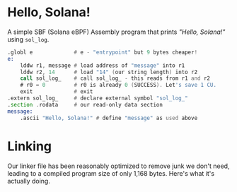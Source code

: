 # Hello, Solana!
A simple SBF (Solana eBPF) Assembly program that prints _"Hello, Solana!"_ using `sol_log`.

```asm
.globl e             # e - "entrypoint" but 9 bytes cheaper!
e:
    lddw r1, message # load address of "message" into r1
    lddw r2, 14      # load "14" (our string length) into r2
    call sol_log_    # call sol_log_ - this reads from r1 and r2
    # r0 = 0         # r0 is already 0 (SUCCESS). Let's save 1 CU.
    exit             # exit
.extern sol_log_     # declare external symbol "sol_log_"
.section .rodata     # our read-only data section
message:
    .ascii "Hello, Solana!" # define "message" as used above
```

# Linking
Our linker file has been reasonably optimized to remove junk we don't need, leading to a compiled program size of only 1,168 bytes. Here's what it's actually doing.